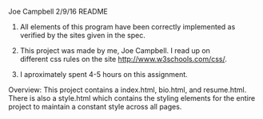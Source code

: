 Joe Campbell
2/9/16
README

1.  All elements of this program have been correctly implemented as
    verified by the sites given in the spec.

2.  This project was made by me, Joe Campbell.  I read up on  	
	different css rules on the site http://www.w3schools.com/css/.

3.  I aproximately spent 4-5 hours on this assignment.


Overview: This project contains a index.html, bio.html, and resume.html.  There is also a style.html which contains the styling elements for the entire project to maintain a constant style across all pages.